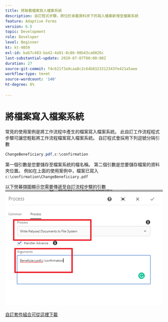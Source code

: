 ```yaml
---
title: 將裝載檔案寫入檔案系統
description: 自訂程式步驟，將位於承載資料夾下的寫入檔案新增至檔案系統
feature: Adaptive Forms
version: 6.5
topic: Development
role: Developer
level: Beginner
kt: kt-9859
exl-id: bab7c403-ba42-4a91-8c86-90b43ca6026c
last-substantial-update: 2020-07-07T00:00:00Z
duration: 27
source-git-commit: f4c621f3a9caa8c2c64b8323312343fe421a5aee
workflow-type: tm+mt
source-wordcount: '140'
ht-degree: 0%

---
```


# 將檔案寫入檔案系統

常見的使用案例是將工作流程中產生的檔案寫入檔案系統。
此自訂工作流程程式步驟可讓您輕鬆將工作流程檔案寫入檔案系統。
自訂程式會採用下列逗號分隔引數

```java
ChangeBeneficiary.pdf,c:\confirmation
```

第一個引數是您要儲存至檔案系統的檔名稱。 第二個引數是您要儲存檔案的資料夾位置。 例如在上面的使用案例中，檔案已寫入`c:\confirmation\ChangeBeneficiary.pdf`

以下熒幕擷圖顯示您需要傳遞至自訂流程步驟的引數
![write-payload-file-system](assets/write-payload-file-system.png)

[自訂套件組合可從這裡下載](/help/forms/assets/common-osgi-bundles/SetValueApp.core-1.0-SNAPSHOT.jar)
